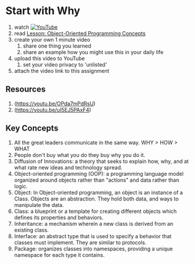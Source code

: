 # Start with Why

1. watch [![YouTube](https://i.ytimg.com/vi/u4ZoJKF_VuA/default.jpg)](https://www.ted.com/talks/simon_sinek_how_great_leaders_inspire_action?language=en&utm_campaign=tedspread&utm_medium=referral&utm_source=tedcomshare)
1. read [Lesson: Object-Oriented Programming Concepts](https://docs.oracle.com/javase/tutorial/java/concepts/index.html)
2. create your own 1 minute video 
	1. share one thing you learned
	1. share an example how you might use this in your daily life
3. upload this video to YouTube
	1. set your video privacy to 'unlisted'
4. attach the video link to this assignment

## Resources
1. (https://youtu.be/OPda7mPdRsU)
1. (https://youtu.be/uI5EJ5PAxF4)

## Key Concepts

1. All the great leaders communicate in the same way.  WHY > HOW > WHAT
1. People don't buy what you do they buy why you do it.
1. Diffusion of Innovations: a theory that seeks to explain how, why, and at what rate new ideas and technology spread.
1. Object-oriented programming (OOP): a programming language model organized around objects rather than "actions" and data rather than logic.
1. Object: In Object-oriented programming, an object is an instance of a Class. Objects are an abstraction. They hold both data, and ways to manipulate the data.
1. Class: a blueprint or a template for creating different objects which defines its properties and behaviors. 
1. Inheritance: a mechanism wherein a new class is derived from an existing class.
1. Interface: an abstract type that is used to specify a behavior that classes must implement. They are similar to protocols.
1. Package: organizes classes into namespaces, providing a unique namespace for each type it contains.
